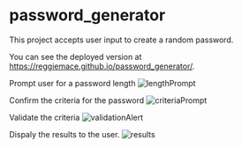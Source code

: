 # password_generator

This project accepts user input to create a random password.

You can see the deployed version at https://reggiemace.github.io/password_generator/.

Prompt user for a password length
![lengthPrompt](https://user-images.githubusercontent.com/54730132/110220750-b5304b00-7e95-11eb-842b-a1be8bc32119.png)

Confirm the criteria for the password
![criteriaPrompt](https://user-images.githubusercontent.com/54730132/110220755-b95c6880-7e95-11eb-89dc-f3bba75e483a.png)

Validate the criteria
![validationAlert](https://user-images.githubusercontent.com/54730132/110220756-bcefef80-7e95-11eb-9ca8-4a275eb76d06.png)

Dispaly the results to the user.
![results](https://user-images.githubusercontent.com/54730132/110220759-bfeae000-7e95-11eb-9f2c-72156d5fc21b.png)
